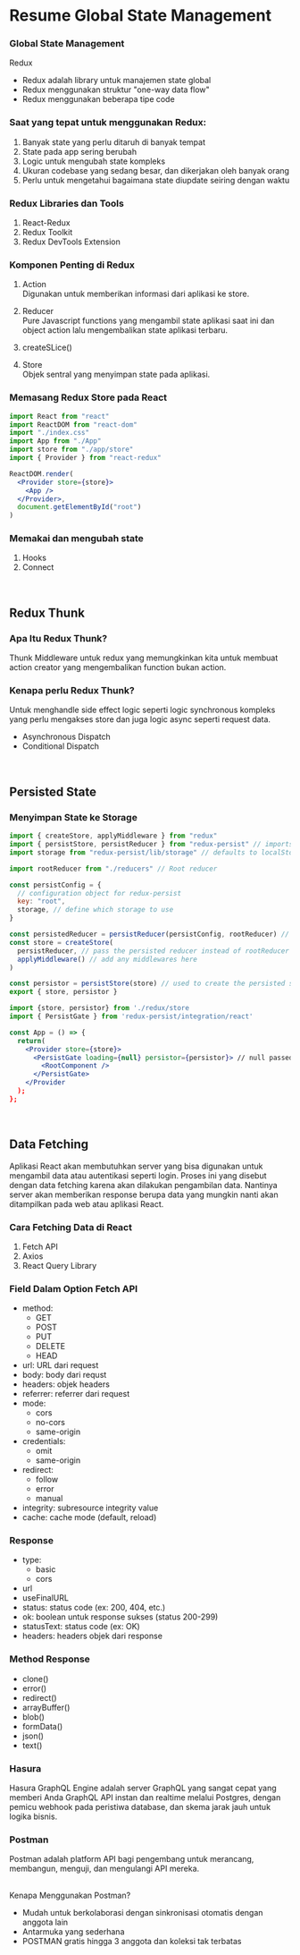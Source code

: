 # Resume Global State Management

### Global State Management

Redux

- Redux adalah library untuk manajemen state global
- Redux menggunakan struktur "one-way data flow"
- Redux menggunakan beberapa tipe code

### Saat yang tepat untuk menggunakan Redux:

1. Banyak state yang perlu ditaruh di banyak tempat
2. State pada app sering berubah
3. Logic untuk mengubah state kompleks
4. Ukuran codebase yang sedang besar, dan dikerjakan oleh banyak orang
5. Perlu untuk mengetahui bagaimana state diupdate seiring dengan waktu

### Redux Libraries dan Tools

1. React-Redux
2. Redux Toolkit
3. Redux DevTools Extension

### Komponen Penting di Redux

1. Action
   <br> Digunakan untuk memberikan informasi dari aplikasi ke store.

2. Reducer
   <br> Pure Javascript functions yang mengambil state aplikasi saat ini dan object action lalu mengembalikan state aplikasi terbaru.

3. createSLice()

4. Store
   <br> Objek sentral yang menyimpan state pada aplikasi.

### Memasang Redux Store pada React

```jsx
import React from "react"
import ReactDOM from "react-dom"
import "./index.css"
import App from "./App"
import store from "./app/store"
import { Provider } from "react-redux"

ReactDOM.render(
  <Provider store={store}>
    <App />
  </Provider>,
  document.getElementById("root")
)
```

### Memakai dan mengubah state

1. Hooks
2. Connect

<br>

## Redux Thunk

### Apa Itu Redux Thunk?

Thunk Middleware untuk redux yang memungkinkan kita untuk membuat action creator yang mengembalikan function bukan action.

### Kenapa perlu Redux Thunk?

Untuk menghandle side effect logic seperti logic synchronous kompleks yang perlu mengakses store dan juga logic async seperti request data.

- Asynchronous Dispatch
- Conditional Dispatch

<br>

## Persisted State

### Menyimpan State ke Storage

```jsx
import { createStore, applyMiddleware } from "redux"
import { persistStore, persistReducer } from "redux-persist" // imports from redux-persist
import storage from "redux-persist/lib/storage" // defaults to localStorage for web

import rootReducer from "./reducers" // Root reducer

const persistConfig = {
  // configuration object for redux-persist
  key: "root",
  storage, // define which storage to use
}

const persistedReducer = persistReducer(persistConfig, rootReducer) // create a persisted reducer
const store = createStore(
  persistReducer, // pass the persisted reducer instead of rootReducer to createStore
  applyMiddleware() // add any middlewares here
)

const persistor = persistStore(store) // used to create the persisted store, persistor will be used in the next step
export { store, persistor }
```

```jsx
import {store, persistor} from './redux/store
import { PersistGate } from 'redux-persist/integration/react'

const App = () => {
  return(
    <Provider store={store}>
      <PersistGate loading={null} persistor={persistor}> // null passed to loading, persistor is being used here
        <RootComponent />
      </PersistGate>
    </Provider
  );
};
```

<br>

## Data Fetching

Aplikasi React akan membutuhkan server yang bisa digunakan untuk mengambil data atau autentikasi seperti login. Proses ini yang disebut dengan data fetching karena akan dilakukan pengambilan data. Nantinya server akan memberikan response berupa data yang mungkin nanti akan ditampilkan pada web atau aplikasi React.

### Cara Fetching Data di React

1. Fetch API
2. Axios
3. React Query Library

### Field Dalam Option Fetch API

- method:
  - GET
  - POST
  - PUT
  - DELETE
  - HEAD
- url: URL dari request
- body: body dari requst
- headers: objek headers
- referrer: referrer dari request
- mode:
  - cors
  - no-cors
  - same-origin
- credentials:
  - omit
  - same-origin
- redirect:
  - follow
  - error
  - manual
- integrity: subresource integrity value
- cache: cache mode (default, reload)

### Response

- type:
  - basic
  - cors
- url
- useFinalURL
- status: status code (ex: 200, 404, etc.)
- ok: boolean untuk response sukses (status 200-299)
- statusText: status code (ex: OK)
- headers: headers objek dari response

### Method Response

- clone()
- error()
- redirect()
- arrayBuffer()
- blob()
- formData()
- json()
- text()

### Hasura

Hasura GraphQL Engine adalah server GraphQL yang sangat cepat yang memberi Anda GraphQL API instan dan realtime melalui Postgres, dengan pemicu webhook pada peristiwa database, dan skema jarak jauh untuk logika bisnis.

### Postman

Postman adalah platform API bagi pengembang untuk merancang, membangun, menguji, dan mengulangi API mereka.

<br> Kenapa Menggunakan Postman?

- Mudah untuk berkolaborasi dengan sinkronisasi otomatis dengan anggota lain
- Antarmuka yang sederhana
- POSTMAN gratis hingga 3 anggota dan koleksi tak terbatas
